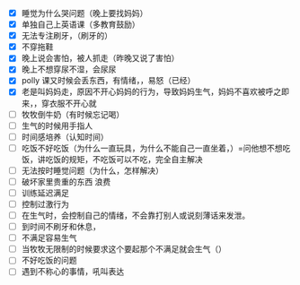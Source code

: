 - [x] 睡觉为什么哭问题（晚上要找妈妈）
- [x] 单独自己上英语课（多教育鼓励）
- [x] 无法专注刷牙，（刷牙的）
- [x] 不穿拖鞋
- [x] 晚上说会害怕，被人抓走（昨晚又说了害怕）
- [x] 晚上不想穿尿不湿，会尿尿
- [x] polly 课又时候会丢东西，有情绪，，易怒（已经）
- [x] 老是叫妈妈走，原因不开心妈妈的行为，导致妈妈生气，妈妈不喜欢被呼之即来，，穿衣服不开心就
- [ ] 牧牧倒牛奶（有时候忘记喝）
- [ ] 生气的时候用手指人
- [ ] 时间感培养（认知时间）
- [ ] 吃饭不好吃饭（为什么一直玩具，为什么不能自己一直坐着，）=问他想不想吃饭，讲吃饭的规矩，不吃饭可以不吃，完全自主解决
- [ ] 无法按时睡觉问题（为什么，怎样解决）
- [ ] 破坏家里贵重的东西 浪费
- [ ] 训练延迟满足
- [ ] 控制过激行为
- [ ] 在生气时，会控制自己的情绪，不会靠打别人或说刻薄话来发泄。
- [ ] 到时间不刷牙和休息，
- [ ] 不满足容易生气
- [ ] 当牧牧无限制的时候要求这个要起那个不满足就会生气（）
- [ ] 不好吃饭的问题
- [ ] 遇到不称心的事情，吼叫表达